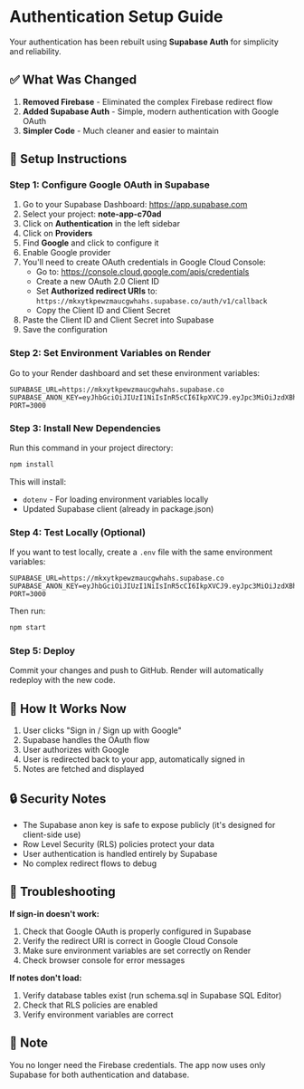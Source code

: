 # Authentication Setup Guide

Your authentication has been rebuilt using **Supabase Auth** for simplicity and reliability.

## ✅ What Was Changed

1. **Removed Firebase** - Eliminated the complex Firebase redirect flow
2. **Added Supabase Auth** - Simple, modern authentication with Google OAuth
3. **Simpler Code** - Much cleaner and easier to maintain

## 🔧 Setup Instructions

### Step 1: Configure Google OAuth in Supabase

1. Go to your Supabase Dashboard: https://app.supabase.com
2. Select your project: **note-app-c70ad**
3. Click on **Authentication** in the left sidebar
4. Click on **Providers**
5. Find **Google** and click to configure it
6. Enable Google provider
7. You'll need to create OAuth credentials in Google Cloud Console:
   - Go to: https://console.cloud.google.com/apis/credentials
   - Create a new OAuth 2.0 Client ID
   - Set **Authorized redirect URIs** to: `https://mkxytkpewzmaucgwhahs.supabase.co/auth/v1/callback`
   - Copy the Client ID and Client Secret
8. Paste the Client ID and Client Secret into Supabase
9. Save the configuration

### Step 2: Set Environment Variables on Render

Go to your Render dashboard and set these environment variables:

```
SUPABASE_URL=https://mkxytkpewzmaucgwhahs.supabase.co
SUPABASE_ANON_KEY=eyJhbGciOiJIUzI1NiIsInR5cCI6IkpXVCJ9.eyJpc3MiOiJzdXBhYmFzZSIsInJlZiI6Im1reHl0a3Bld3ptYXVjZ3doYWhzIiwicm9sZSI6ImFub24iLCJpYXQiOjE3NjAzNjk0MjIsImV4cCI6MjA3NTk0NTQyMn0.rc0yztwHPANCQyoKiEa6PC8l8ufoGnzZh4KonqAaOMo
PORT=3000
```

### Step 3: Install New Dependencies

Run this command in your project directory:

```bash
npm install
```

This will install:
- `dotenv` - For loading environment variables locally
- Updated Supabase client (already in package.json)

### Step 4: Test Locally (Optional)

If you want to test locally, create a `.env` file with the same environment variables:

```env
SUPABASE_URL=https://mkxytkpewzmaucgwhahs.supabase.co
SUPABASE_ANON_KEY=eyJhbGciOiJIUzI1NiIsInR5cCI6IkpXVCJ9.eyJpc3MiOiJzdXBhYmFzZSIsInJlZiI6Im1reHl0a3Bld3ptYXVjZ3doYWhzIiwicm9sZSI6ImFub24iLCJpYXQiOjE3NjAzNjk0MjIsImV4cCI6MjA3NTk0NTQyMn0.rc0yztwHPANCQyoKiEa6PC8l8ufoGnzZh4KonqAaOMo
PORT=3000
```

Then run:

```bash
npm start
```

### Step 5: Deploy

Commit your changes and push to GitHub. Render will automatically redeploy with the new code.

## 🎉 How It Works Now

1. User clicks "Sign in / Sign up with Google"
2. Supabase handles the OAuth flow
3. User authorizes with Google
4. User is redirected back to your app, automatically signed in
5. Notes are fetched and displayed

## 🔒 Security Notes

- The Supabase anon key is safe to expose publicly (it's designed for client-side use)
- Row Level Security (RLS) policies protect your data
- User authentication is handled entirely by Supabase
- No complex redirect flows to debug

## 🐛 Troubleshooting

**If sign-in doesn't work:**
1. Check that Google OAuth is properly configured in Supabase
2. Verify the redirect URI is correct in Google Cloud Console
3. Make sure environment variables are set correctly on Render
4. Check browser console for error messages

**If notes don't load:**
1. Verify database tables exist (run schema.sql in Supabase SQL Editor)
2. Check that RLS policies are enabled
3. Verify environment variables are correct

## 📝 Note

You no longer need the Firebase credentials. The app now uses only Supabase for both authentication and database.

